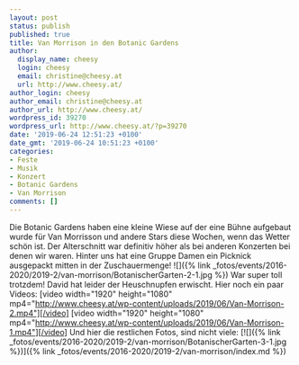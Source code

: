 ```yaml
---
layout: post
status: publish
published: true
title: Van Morrison in den Botanic Gardens
author:
  display_name: cheesy
  login: cheesy
  email: christine@cheesy.at
  url: http://www.cheesy.at/
author_login: cheesy
author_email: christine@cheesy.at
author_url: http://www.cheesy.at/
wordpress_id: 39270
wordpress_url: http://www.cheesy.at/?p=39270
date: '2019-06-24 12:51:23 +0100'
date_gmt: '2019-06-24 10:51:23 +0100'
categories:
- Feste
- Musik
- Konzert
- Botanic Gardens
- Van Morrison
comments: []
---
```

Die Botanic Gardens haben eine kleine Wiese auf der eine Bühne aufgebaut wurde für Van Morrisson und andere Stars diese Wochen, wenn das Wetter schön ist.
Der Alterschnitt war definitiv höher als bei anderen Konzerten bei denen wir waren. Hinter uns hat eine Gruppe Damen ein Picknick ausgepackt mitten in der Zuschauermenge!
![]({% link _fotos/events/2016-2020/2019-2/van-morrison/BotanischerGarten-2-1.jpg %})
War super toll trotzdem! David hat leider der Heuschnupfen erwischt.
Hier noch ein paar Videos:
[video width="1920" height="1080" mp4="http://www.cheesy.at/wp-content/uploads/2019/06/Van-Morrison-2.mp4"][/video]
[video width="1920" height="1080" mp4="http://www.cheesy.at/wp-content/uploads/2019/06/Van-Morrison-1.mp4"][/video]
Und hier die restlichen Fotos, sind nicht viele:
[![]({% link _fotos/events/2016-2020/2019-2/van-morrison/BotanischerGarten-3-1.jpg %})]({% link _fotos/events/2016-2020/2019-2/van-morrison/index.md %})
